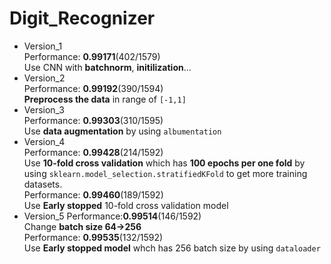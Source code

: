 # Digit_Recognizer

- Version_1  
  Performance: **0.99171**(402/1579)  
  Use CNN with **batchnorm**, **initilization**...
- Version_2  
  Performance: **0.99192**(390/1594)  
  **Preprocess the data** in range of `[-1,1]`
- Version_3  
  Performance: **0.99303**(310/1595)  
  Use **data augmentation** by using `albumentation`
- Version_4  
  Performance: **0.99428**(214/1592)  
  Use **10-fold cross validation** which has **100 epochs per one fold** by using `sklearn.model_selection.stratifiedKFold` to get more training datasets.  
  Performance: **0.99460**(189/1592)  
  Use **Early stopped** 10-fold cross validation model
- Version_5
  Performance:**0.99514**(146/1592)  
  Change **batch size 64->256**  
  Performance: **0.99535**(132/1592)  
  Use **Early stopped model** whch has 256 batch size by using `dataloader`
